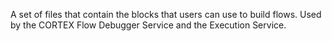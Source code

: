 A set of files that contain the blocks that users can use to build flows. Used by the CORTEX Flow Debugger Service and the Execution Service.